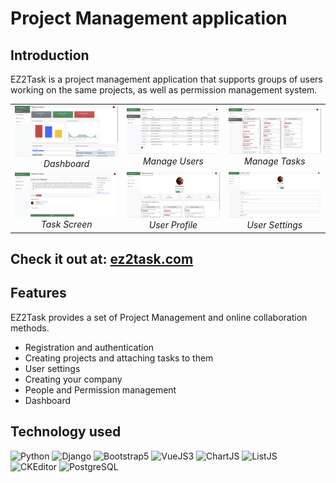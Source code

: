 # Project Management application

## Introduction

EZ2Task is a project management application that supports groups of users working on the same projects, as well as permission management system.

<table>
  <tr>
    <td align="center">
      <a href="https://github.com/igorsimb/ez2task/blob/master/staticfiles/github_assets/ez2task_screen1.png?raw=true" target="_blank" title="Dashboard">
        <img src="https://github.com/igorsimb/ez2task/blob/master/staticfiles/github_assets/ez2task_screen1.png?raw=true" alt="Dashboard">
      </a>
      <br />
      <em>Dashboard</em>
    </td>
    <td  align ="center">
      <a href="https://github.com/igorsimb/ez2task/blob/master/staticfiles/github_assets/ez2task_screen2.png?raw=true" target="_blank" title="Manage Users">
        <img src="https://github.com/igorsimb/ez2task/blob/master/staticfiles/github_assets/ez2task_screen2.png?raw=true" alt="Manage Users">
      </a>
      <br />
      <em>Manage Users</em>
    </td>
    <td align="center">
    <a href="https://github.com/igorsimb/ez2task/blob/master/staticfiles/github_assets/ez2task_screen3.png?raw=true" target="_blank" title="Manage Tasks">
      <img src="https://github.com/igorsimb/ez2task/blob/master/staticfiles/github_assets/ez2task_screen3.png?raw=true" alt="Manage Tasks">
    </a>
      <br />
      <em>Manage Tasks</em>
    </td>
  </tr>
  <tr>
    <td align="center">
    <a href="https://github.com/igorsimb/ez2task/blob/master/staticfiles/github_assets/ez2task_screen5.png?raw=true" target="_blank" title="Task Screen">
        <img src="https://github.com/igorsimb/ez2task/blob/master/staticfiles/github_assets/ez2task_screen5.png?raw=true" alt="Task Screen">
      </a>
      <br />
      <em>Task Screen</em>
    </td>
    <td align="center">
      <a href="https://github.com/igorsimb/ez2task/blob/master/staticfiles/github_assets/ez2task_screen4.png?raw=true" target="_blank" title="User Profile">
        <img src="https://github.com/igorsimb/ez2task/blob/master/staticfiles/github_assets/ez2task_screen4.png?raw=true" alt="User Profile">
      </a>
      <br />
      <em>User Profile</em>
    </td>
    <td align="center">
      <a href="https://github.com/igorsimb/ez2task/blob/master/staticfiles/github_assets/ez2task_screen6.png?raw=true" target="_blank" title="User Settings">
        <img src="https://github.com/igorsimb/ez2task/blob/master/staticfiles/github_assets/ez2task_screen6.png?raw=true" alt="User Settings">
      </a>
      <br />
      <em>User Settings</em>
    </td>
  </tr>
</table>

## Check it out at: [ez2task.com](https://ez2task.com/)

## Features
EZ2Task provides a set of Project Management and online collaboration methods.
  * Registration and authentication
  * Creating projects and attaching tasks to them
  * User settings
  * Creating your company
  * People and Permission management
  * Dashboard

## Technology used
![Python](https://img.shields.io/badge/PYTHON-2b5b84?style=for-the-badge&logo=python&logoColor=f8d945)
![Django](https://img.shields.io/badge/Django-004524?style=for-the-badge&logo=django&logoColor=white)
![Bootstrap5](https://img.shields.io/badge/Bootstrap5-7952B3?style=for-the-badge&logo=bootstrap&logoColor=white)
![VueJS3](https://img.shields.io/badge/Vue.JS-FBD502?style=for-the-badge&logo=Vue.js&logoColor=#4FC08D)
![ChartJS](https://img.shields.io/badge/Chart.js-FBD502?style=for-the-badge&logo=Chart.js&logoColor=#4FC08D)
![ListJS](https://img.shields.io/badge/list.js-FBD502?style=for-the-badge&logo=javascript&logoColor=black)
![CKEditor](https://img.shields.io/badge/Ckeditor-0287D0?style=for-the-badge&logo=CKEditor4&logoColor=white)
![PostgreSQL](https://img.shields.io/badge/postgresql-F5F5F5?style=for-the-badge&logo=postgresql&logoColor=black)
